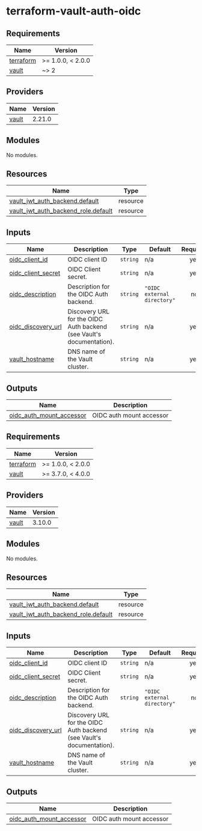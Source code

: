 # terraform-vault-auth-oidc

<!-- BEGINNING OF PRE-COMMIT-TERRAFORM DOCS HOOK -->
## Requirements

| Name | Version |
|------|---------|
| <a name="requirement_terraform"></a> [terraform](#requirement\_terraform) | >= 1.0.0, < 2.0.0 |
| <a name="requirement_vault"></a> [vault](#requirement\_vault) | ~> 2 |

## Providers

| Name | Version |
|------|---------|
| <a name="provider_vault"></a> [vault](#provider\_vault) | 2.21.0 |

## Modules

No modules.

## Resources

| Name | Type |
|------|------|
| [vault_jwt_auth_backend.default](https://registry.terraform.io/providers/hashicorp/vault/latest/docs/resources/jwt_auth_backend) | resource |
| [vault_jwt_auth_backend_role.default](https://registry.terraform.io/providers/hashicorp/vault/latest/docs/resources/jwt_auth_backend_role) | resource |

## Inputs

| Name | Description | Type | Default | Required |
|------|-------------|------|---------|:--------:|
| <a name="input_oidc_client_id"></a> [oidc\_client\_id](#input\_oidc\_client\_id) | OIDC client ID | `string` | n/a | yes |
| <a name="input_oidc_client_secret"></a> [oidc\_client\_secret](#input\_oidc\_client\_secret) | OIDC Client secret. | `string` | n/a | yes |
| <a name="input_oidc_description"></a> [oidc\_description](#input\_oidc\_description) | Description for the OIDC Auth backend. | `string` | `"OIDC external directory"` | no |
| <a name="input_oidc_discovery_url"></a> [oidc\_discovery\_url](#input\_oidc\_discovery\_url) | Discovery URL for the OIDC Auth backend (see Vault's documentation). | `string` | n/a | yes |
| <a name="input_vault_hostname"></a> [vault\_hostname](#input\_vault\_hostname) | DNS name of the Vault cluster. | `string` | n/a | yes |

## Outputs

| Name | Description |
|------|-------------|
| <a name="output_oidc_auth_mount_accessor"></a> [oidc\_auth\_mount\_accessor](#output\_oidc\_auth\_mount\_accessor) | OIDC auth mount accessor |
<!-- END OF PRE-COMMIT-TERRAFORM DOCS HOOK -->
<!-- BEGIN_TF_DOCS -->
## Requirements

| Name | Version |
|------|---------|
| <a name="requirement_terraform"></a> [terraform](#requirement\_terraform) | >= 1.0.0, < 2.0.0 |
| <a name="requirement_vault"></a> [vault](#requirement\_vault) | >= 3.7.0, < 4.0.0 |

## Providers

| Name | Version |
|------|---------|
| <a name="provider_vault"></a> [vault](#provider\_vault) | 3.10.0 |

## Modules

No modules.

## Resources

| Name | Type |
|------|------|
| [vault_jwt_auth_backend.default](https://registry.terraform.io/providers/hashicorp/vault/latest/docs/resources/jwt_auth_backend) | resource |
| [vault_jwt_auth_backend_role.default](https://registry.terraform.io/providers/hashicorp/vault/latest/docs/resources/jwt_auth_backend_role) | resource |

## Inputs

| Name | Description | Type | Default | Required |
|------|-------------|------|---------|:--------:|
| <a name="input_oidc_client_id"></a> [oidc\_client\_id](#input\_oidc\_client\_id) | OIDC client ID | `string` | n/a | yes |
| <a name="input_oidc_client_secret"></a> [oidc\_client\_secret](#input\_oidc\_client\_secret) | OIDC Client secret. | `string` | n/a | yes |
| <a name="input_oidc_description"></a> [oidc\_description](#input\_oidc\_description) | Description for the OIDC Auth backend. | `string` | `"OIDC external directory"` | no |
| <a name="input_oidc_discovery_url"></a> [oidc\_discovery\_url](#input\_oidc\_discovery\_url) | Discovery URL for the OIDC Auth backend (see Vault's documentation). | `string` | n/a | yes |
| <a name="input_vault_hostname"></a> [vault\_hostname](#input\_vault\_hostname) | DNS name of the Vault cluster. | `string` | n/a | yes |

## Outputs

| Name | Description |
|------|-------------|
| <a name="output_oidc_auth_mount_accessor"></a> [oidc\_auth\_mount\_accessor](#output\_oidc\_auth\_mount\_accessor) | OIDC auth mount accessor |
<!-- END_TF_DOCS -->